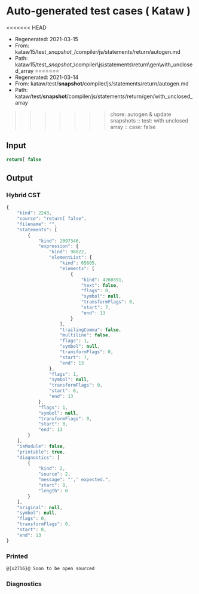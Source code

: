 # Auto-generated test cases ( Kataw )
<<<<<<< HEAD
- Regenerated: 2021-03-15
- From: kataw15/test\__snapshot__/compiler/js/statements/return/autogen.md
- Path: kataw15/test\__snapshot__\compiler\js\statements\return\gen\with_unclosed_array
=======
- Regenerated: 2021-03-14
- From: kataw/test/__snapshot__/compiler/js/statements/return/autogen.md
- Path: kataw/test/__snapshot__/compiler/js/statements/return/gen/with_unclosed_array
>>>>>>> chore: autogen & update snapshots
> :: test: with unclosed array
> :: case: false
## Input

`````js
return[ false
`````

## Output

### Hybrid CST

```javascript
{
    "kind": 2243,
    "source": "return[ false",
    "filename": "",
    "statements": [
        {
            "kind": 2097346,
            "expression": {
                "kind": 98822,
                "elementList": {
                    "kind": 65605,
                    "elements": [
                        {
                            "kind": 4260391,
                            "text": false,
                            "flags": 0,
                            "symbol": null,
                            "transformFlags": 0,
                            "start": 7,
                            "end": 13
                        }
                    ],
                    "trailingComma": false,
                    "multiline": false,
                    "flags": 1,
                    "symbol": null,
                    "transformFlags": 0,
                    "start": 7,
                    "end": 13
                },
                "flags": 1,
                "symbol": null,
                "transformFlags": 0,
                "start": 6,
                "end": 13
            },
            "flags": 1,
            "symbol": null,
            "transformFlags": 0,
            "start": 0,
            "end": 13
        }
    ],
    "isModule": false,
    "printable": true,
    "diagnostics": [
        {
            "kind": 2,
            "source": 2,
            "message": "',' expected.",
            "start": 8,
            "length": 0
        }
    ],
    "original": null,
    "symbol": null,
    "flags": 0,
    "transformFlags": 0,
    "start": 0,
    "end": 13
}
```

### Printed

```javascript
@{x2716}@ Soon to be open sourced
```

### Diagnostics

```javascript

```

